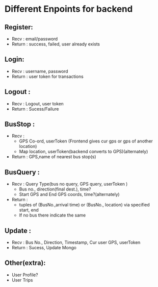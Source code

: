 # Different Enpoints for backend

Register:
---------
* Recv : email/password 
* Return : success, failed, user already exists

Login:
-----
* Recv : username, password
* Return : user token for transactions

Logout : 
--------
* Recv : Logout, user token
* Return : Sucess/Failure

BusStop :
---------
* Recv : 
	* GPS Co-ord, userToken (Frontend gives cur gps or gps of another location)
	* Map location, userToken(backend converts to GPS)(alternately)
* Return : GPS,name of nearest bus stop(s)

BusQuery :
-----------
* Recv : Query Type(bus no query,  GPS query, userToken )
	* Bus no., direction(final dest.), time?
	* Start GPS and End GPS coords, time?(alternately)
* Return : 
	* tuples of (BusNo.,arrival time) or (BusNo., location) via specified start, end 
	* If no bus there indicate the same

Update :
--------
* Recv : Bus No., Direction, Timestamp, Cur user GPS, userToken
* Return : Sucess, Update Mongo

Other(extra):
------------
* User Profile?
* User Trips
